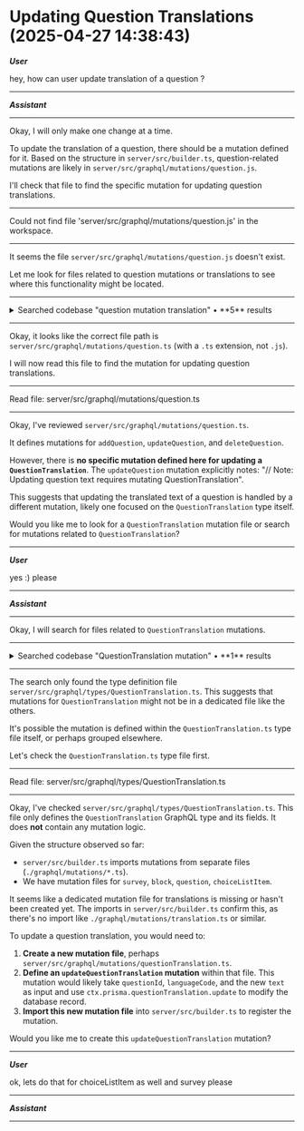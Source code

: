 <!-- Generated by SpecStory -->

# Updating Question Translations (2025-04-27 14:38:43)

_**User**_

hey, how can user update translation of a question ?

---

_**Assistant**_



---

Okay, I will only make one change at a time.

To update the translation of a question, there should be a mutation defined for it. Based on the structure in `server/src/builder.ts`, question-related mutations are likely in `server/src/graphql/mutations/question.js`.

I'll check that file to find the specific mutation for updating question translations.

---

Could not find file 'server/src/graphql/mutations/question.js' in the workspace.

---

It seems the file `server/src/graphql/mutations/question.js` doesn't exist.

Let me look for files related to question mutations or translations to see where this functionality might be located.

---

<details>
            <summary>Searched codebase "question mutation translation" • **5** results</summary>
        
| File |
|------|
| `undefined` |
| `undefined` |
| `undefined` |
| `undefined` |
| `undefined` |

</details>

---

Okay, it looks like the correct file path is `server/src/graphql/mutations/question.ts` (with a `.ts` extension, not `.js`).

I will now read this file to find the mutation for updating question translations.

---

Read file: server/src/graphql/mutations/question.ts

---

Okay, I've reviewed `server/src/graphql/mutations/question.ts`.

It defines mutations for `addQuestion`, `updateQuestion`, and `deleteQuestion`.

However, there is **no specific mutation defined here for updating a `QuestionTranslation`**. The `updateQuestion` mutation explicitly notes: "// Note: Updating question text requires mutating QuestionTranslation".

This suggests that updating the translated text of a question is handled by a different mutation, likely one focused on the `QuestionTranslation` type itself.

Would you like me to look for a `QuestionTranslation` mutation file or search for mutations related to `QuestionTranslation`?

---

_**User**_

yes :) please

---

_**Assistant**_



---

Okay, I will search for files related to `QuestionTranslation` mutations.

---

<details>
            <summary>Searched codebase "QuestionTranslation mutation" • **1** results</summary>
        
| File |
|------|
| `undefined` |

</details>

---

The search only found the type definition file `server/src/graphql/types/QuestionTranslation.ts`. This suggests that mutations for `QuestionTranslation` might not be in a dedicated file like the others.

It's possible the mutation is defined within the `QuestionTranslation.ts` type file itself, or perhaps grouped elsewhere.

Let's check the `QuestionTranslation.ts` type file first.

---

Read file: server/src/graphql/types/QuestionTranslation.ts

---

Okay, I've checked `server/src/graphql/types/QuestionTranslation.ts`. This file only defines the `QuestionTranslation` GraphQL type and its fields. It does **not** contain any mutation logic.

Given the structure observed so far:
- `server/src/builder.ts` imports mutations from separate files (`./graphql/mutations/*.ts`).
- We have mutation files for `survey`, `block`, `question`, `choiceListItem`.

It seems like a dedicated mutation file for translations is missing or hasn't been created yet. The imports in `server/src/builder.ts` confirm this, as there's no import like `./graphql/mutations/translation.ts` or similar.

To update a question translation, you would need to:
1.  **Create a new mutation file**, perhaps `server/src/graphql/mutations/questionTranslation.ts`.
2.  **Define an `updateQuestionTranslation` mutation** within that file. This mutation would likely take `questionId`, `languageCode`, and the new `text` as input and use `ctx.prisma.questionTranslation.update` to modify the database record.
3.  **Import this new mutation file** into `server/src/builder.ts` to register the mutation.

Would you like me to create this `updateQuestionTranslation` mutation?

---

_**User**_

ok, lets do that for choiceListItem as well and survey please

---

_**Assistant**_



---

